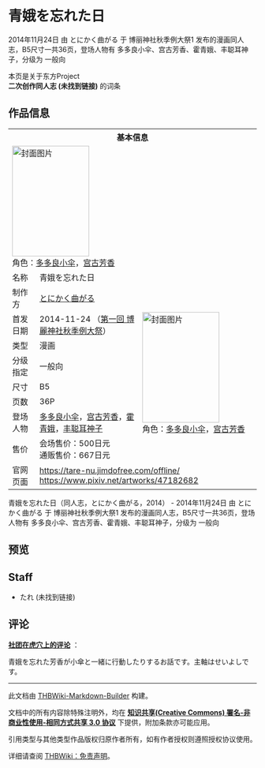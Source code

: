 # 青娥を忘れた日

<!-- source html: G:\repos\THBWiki-Markdown-Builder\THBWikiMarkdown\Temp\main\1\18\ns0%3A%E9%9D%92%E5%A8%A5%E3%82%92%E5%BF%98%E3%82%8C%E3%81%9F%E6%97%A5.html -->

2014年11月24日 由 とにかく曲がる 于 博丽神社秋季例大祭1 发布的漫画同人志，B5尺寸一共36页，登场人物有 多多良小伞、宫古芳香、霍青娥、丰聪耳神子，分级为 一般向

本页是关于东方Project  
 **二次创作同人志 (未找到链接)** 的词条

## 作品信息

<table><tbody><tr><th colspan="3">基本信息</th></tr><tr><td class="cover-artwork-mobile" colspan="2"><a href="./文件-青娥を忘れた日封面.jpg.md" class="image" title="封面图片"><img alt="封面图片" src="https://upload.thwiki.cc/thumb/c/c4/%E9%9D%92%E5%A8%A5%E3%82%92%E5%BF%98%E3%82%8C%E3%81%9F%E6%97%A5%E5%B0%81%E9%9D%A2.jpg/156px-%E9%9D%92%E5%A8%A5%E3%82%92%E5%BF%98%E3%82%8C%E3%81%9F%E6%97%A5%E5%B0%81%E9%9D%A2.jpg" decoding="async" loading="lazy" width="156" height="224" srcset="https://upload.thwiki.cc/thumb/c/c4/%E9%9D%92%E5%A8%A5%E3%82%92%E5%BF%98%E3%82%8C%E3%81%9F%E6%97%A5%E5%B0%81%E9%9D%A2.jpg/234px-%E9%9D%92%E5%A8%A5%E3%82%92%E5%BF%98%E3%82%8C%E3%81%9F%E6%97%A5%E5%B0%81%E9%9D%A2.jpg 1.5x, https://upload.thwiki.cc/thumb/c/c4/%E9%9D%92%E5%A8%A5%E3%82%92%E5%BF%98%E3%82%8C%E3%81%9F%E6%97%A5%E5%B0%81%E9%9D%A2.jpg/312px-%E9%9D%92%E5%A8%A5%E3%82%92%E5%BF%98%E3%82%8C%E3%81%9F%E6%97%A5%E5%B0%81%E9%9D%A2.jpg 2x" data-file-width="828" data-file-height="1189"></a><div class="cover-char">角色：<a href="./多多良小伞.md" title="多多良小伞">多多良小伞</a>，<a href="./宫古芳香.md" title="宫古芳香">宫古芳香</a></div></td>
</tr><tr><td class="label">名称</td><td colspan="2"> 青娥を忘れた日 </td></tr><tr><td class="label">制作方</td><td><a href="./とにかく曲がる.md" title="とにかく曲がる">とにかく曲がる</a></td><td class="cover-artwork" rowspan="8" style="min-width:224px;"><a href="./文件-青娥を忘れた日封面.jpg.md" class="image" title="封面图片"><img alt="封面图片" src="https://upload.thwiki.cc/thumb/c/c4/%E9%9D%92%E5%A8%A5%E3%82%92%E5%BF%98%E3%82%8C%E3%81%9F%E6%97%A5%E5%B0%81%E9%9D%A2.jpg/156px-%E9%9D%92%E5%A8%A5%E3%82%92%E5%BF%98%E3%82%8C%E3%81%9F%E6%97%A5%E5%B0%81%E9%9D%A2.jpg" decoding="async" loading="lazy" width="156" height="224" srcset="https://upload.thwiki.cc/thumb/c/c4/%E9%9D%92%E5%A8%A5%E3%82%92%E5%BF%98%E3%82%8C%E3%81%9F%E6%97%A5%E5%B0%81%E9%9D%A2.jpg/234px-%E9%9D%92%E5%A8%A5%E3%82%92%E5%BF%98%E3%82%8C%E3%81%9F%E6%97%A5%E5%B0%81%E9%9D%A2.jpg 1.5x, https://upload.thwiki.cc/thumb/c/c4/%E9%9D%92%E5%A8%A5%E3%82%92%E5%BF%98%E3%82%8C%E3%81%9F%E6%97%A5%E5%B0%81%E9%9D%A2.jpg/312px-%E9%9D%92%E5%A8%A5%E3%82%92%E5%BF%98%E3%82%8C%E3%81%9F%E6%97%A5%E5%B0%81%E9%9D%A2.jpg 2x" data-file-width="828" data-file-height="1189"></a><div class="cover-char">角色：<a href="./多多良小伞.md" title="多多良小伞">多多良小伞</a>，<a href="./宫古芳香.md" title="宫古芳香">宫古芳香</a></div></td>
</tr><tr><td class="label">首发日期</td><td>2014-11-24&#160;（<a href="/展会作品列表?e=%E5%8D%9A%E4%B8%BD%E7%A5%9E%E7%A4%BE%E7%A7%8B%E5%AD%A3%E4%BE%8B%E5%A4%A7%E7%A5%AD%231">第一回 博麗神社秋季例大祭</a>）</td></tr><tr><td class="label">类型</td><td>漫画</td></tr><tr><td class="label">分级指定</td><td>一般向</td></tr><tr><td class="label">尺寸</td><td>B5</td></tr><tr><td class="label">页数</td><td>36P</td></tr><tr><td class="label">登场人物</td><td><a href="./多多良小伞.md" title="多多良小伞">多多良小伞</a>，<a href="./宫古芳香.md" title="宫古芳香">宫古芳香</a>，<a href="./霍青娥.md" title="霍青娥">霍青娥</a>，<a href="./丰聪耳神子.md" title="丰聪耳神子">丰聪耳神子</a></td></tr><tr><td class="label">售价</td><td>会场售价：500日元<br>通贩售价：667日元</td></tr>
<tr><td class="label">官网页面</td><td colspan="2"><a rel="nofollow" class="external free" href="https://tare-nu.jimdofree.com/offline/">https://tare-nu.jimdofree.com/offline/</a><br><a rel="nofollow" class="external free" href="https://www.pixiv.net/artworks/47182682">https://www.pixiv.net/artworks/47182682</a></td></tr></tbody></table>

青娥を忘れた日（同人志，とにかく曲がる，2014） - 2014年11月24日 由 とにかく曲がる 于 博丽神社秋季例大祭1 发布的漫画同人志，B5尺寸一共36页，登场人物有 多多良小伞、宫古芳香、霍青娥、丰聪耳神子，分级为 一般向

## 预览

## Staff
- たれ (未找到链接)


## 评论

  
 **[社团在虎穴上的评论](https://ec.toranoana.jp/tora_r/ec/item/040030270780/)** ：  

青娥を忘れた芳香が小傘と一緒に行動したりするお話です。主軸はせいよしです。
  


  
  

  





---

此文档由 [THBWiki-Markdown-Builder](https://github.com/Delsin-Yu/THBWiki-Markdown-Builder) 构建。

文档中的所有内容除特殊注明外，均在 [**知识共享(Creative Commons) 署名-非商业性使用-相同方式共享 3.0 协议**](https://creativecommons.org/licenses/by-sa/3.0/deed.zh-hans) 下提供，附加条款亦可能应用。

引用类型与其他类型作品版权归原作者所有，如有作者授权则遵照授权协议使用。

详细请查阅 [THBWiki：免责声明](https://thbwiki.cc/THBWiki:%E5%85%8D%E8%B4%A3%E5%A3%B0%E6%98%8E)。


